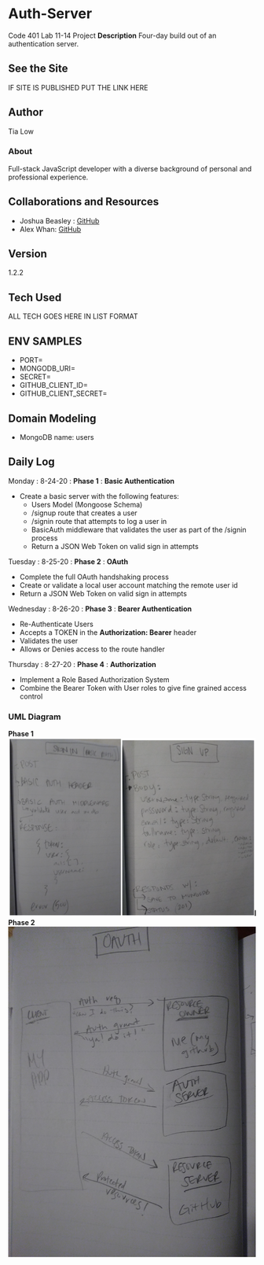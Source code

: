 # Auth-Server
Code 401 Lab 11-14 Project
**Description**
Four-day build out of an authentication server.

## See the Site
IF SITE IS PUBLISHED PUT THE LINK HERE

## Author
Tia Low

### About
Full-stack JavaScript developer with a diverse background of personal and professional experience.

## Collaborations and Resources
- Joshua Beasley : [GitHub](https://github.com/beasleyDOTcom)
- Alex Whan: [GitHub](https://github.com/alex-whan)

## Version
1.2.2

## Tech Used
ALL TECH GOES HERE IN LIST FORMAT

## ENV SAMPLES
- PORT=
- MONGODB_URI=
- SECRET=
- GITHUB_CLIENT_ID=
- GITHUB_CLIENT_SECRET=

## Domain Modeling
- MongoDB name: users

## Daily Log
Monday : 8-24-20 : **Phase 1** : **Basic Authentication**
- Create a basic server with the following features:
  - Users Model (Mongoose Schema)
  - /signup route that creates a user
  - /signin route that attempts to log a user in
  - BasicAuth middleware that validates the user as part of the /signin process
  - Return a JSON Web Token on valid sign in attempts

Tuesday : 8-25-20 : **Phase 2** : **OAuth**
- Complete the full OAuth handshaking process
- Create or validate a local user account matching the remote user id
- Return a JSON Web Token on valid sign in attempts

Wednesday : 8-26-20 : **Phase 3** : **Bearer Authentication**
- Re-Authenticate Users
- Accepts a TOKEN in the **Authorization: Bearer** header
- Validates the user
- Allows or Denies access to the route handler

Thursday : 8-27-20 : **Phase 4** : **Authorization**
- Implement a Role Based Authorization System
- Combine the Bearer Token with User roles to give fine grained access control

<!-- ### Swagger Hub Documentation
https://app.swaggerhub.com/apis/TiaLow/online-store/0.1#/info -->

### UML Diagram
**Phase 1**![UML Diagram](./img/UML3.png)
**Phase 2**![OAuth UML Diagram](./img/OAuth-UML.jpg)
